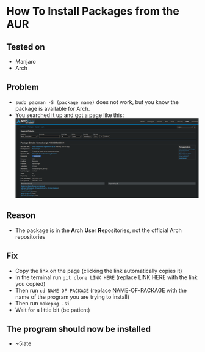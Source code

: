 # How To Install Packages from the AUR

## Tested on

- Manjaro
- Arch

## Problem

- ``sudo pacman -S (package name)`` does not work, but you know the package is available for Arch.
- You searched it up and got a page like this:
![AUR Flameshot Example](../media/flameshot-aur.png)

## Reason

- The package is in the **A**rch **U**ser **R**epositories, not the official Arch repositories

## Fix

- Copy the link on the page (clicking the link automatically copies it)
- In the terminal run ``git clone LINK HERE`` (replace LINK HERE with the link you copied)
- Then run ``cd NAME-OF-PACKAGE`` (replace NAME-OF-PACKAGE with the name of the program you are trying to install)
- Then run ``makepkg -si``
- Wait for a little bit (be patient)

## The program should now be installed

- ~5late